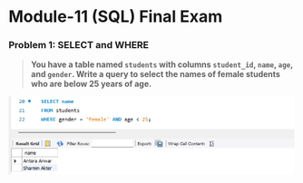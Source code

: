 # **Module-11 (SQL) Final Exam**

### **Problem 1: SELECT and WHERE**<br>
> **You have a table named `students` with columns `student_id`, `name`, `age`, and `gender`. Write a query to select the names of female students who are below 25 years of age.**

![**Solution:**](images/p1.1.PNG)
